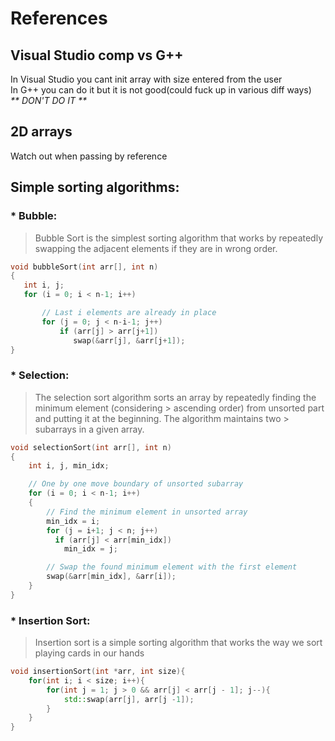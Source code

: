 # References
## Visual Studio comp vs G++
In Visual Studio you cant init array with size entered from the user  
In G++ you can do it but it is not good(could fuck up in various diff ways)  
_** DON'T DO IT **_

## 2D arrays
Watch out when passing by reference

## Simple sorting algorithms:  

### * Bubble:  
> Bubble Sort is the simplest sorting algorithm that works by repeatedly swapping the adjacent elements if they are in wrong order.  

```c++
void bubbleSort(int arr[], int n)
{
   int i, j;
   for (i = 0; i < n-1; i++)      

       // Last i elements are already in place   
       for (j = 0; j < n-i-1; j++)
           if (arr[j] > arr[j+1])
              swap(&arr[j], &arr[j+1]);
}
```  

### * Selection:  
> The selection sort algorithm sorts an array by repeatedly finding the minimum element (considering > ascending order) from unsorted part and putting it at the beginning. The algorithm maintains two > subarrays in a given array.  

``` c++
void selectionSort(int arr[], int n)
{
    int i, j, min_idx;

    // One by one move boundary of unsorted subarray
    for (i = 0; i < n-1; i++)
    {
        // Find the minimum element in unsorted array
        min_idx = i;
        for (j = i+1; j < n; j++)
          if (arr[j] < arr[min_idx])
            min_idx = j;

        // Swap the found minimum element with the first element
        swap(&arr[min_idx], &arr[i]);
    }
}
```  

### * Insertion Sort:  
> Insertion sort is a simple sorting algorithm that works the way we sort playing cards in our hands

``` c++
void insertionSort(int *arr, int size){
    for(int i; i < size; i++){
        for(int j = 1; j > 0 && arr[j] < arr[j - 1]; j--){
            std::swap(arr[j], arr[j -1]);
        }
    }
}
```
